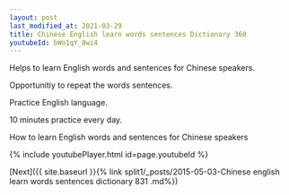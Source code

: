 ```yaml
---
layout: post
last_modified_at: 2021-03-29
title: Chinese English learn words sentences Dictionary 360 
youtubeId: bWo1qY_8wi4
---
```

 
 
Helps to learn English words and sentences for Chinese speakers.

Opportunitiy to repeat the words sentences. 

Practice English language. 
 
10 minutes practice every day. 
 
How to learn English words and sentences for Chinese speakers 
 
{% include youtubePlayer.html id=page.youtubeId %}
 
 
[Next]({{ site.baseurl }}{% link  split1/_posts/2015-05-03-Chinese english learn words sentences dictionary 831 .md%})
 
